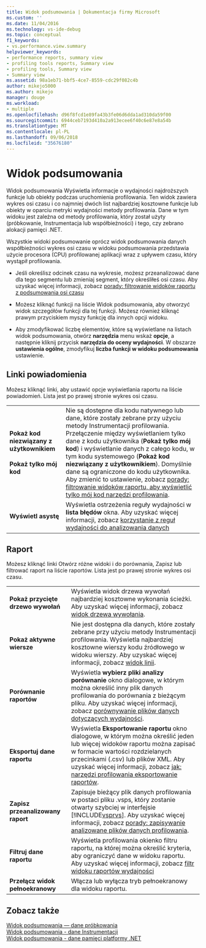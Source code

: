 ```yaml
---
title: Widok podsumowania | Dokumentacja firmy Microsoft
ms.custom: ''
ms.date: 11/04/2016
ms.technology: vs-ide-debug
ms.topic: conceptual
f1_keywords:
- vs.performance.view.summary
helpviewer_keywords:
- performance reports, summary view
- profiling tools reports, Summary view
- profiling tools, Summary view
- Summary view
ms.assetid: 98a1eb71-bbf5-4ce7-8559-cdc29f082c4b
author: mikejo5000
ms.author: mikejo
manager: douge
ms.workload:
- multiple
ms.openlocfilehash: d96f8fcd1e89fa43b3fe06d6dda1ad310da59f00
ms.sourcegitcommit: 6944ceb7193d410a2a913ecee6f40c6e87e8a54b
ms.translationtype: MT
ms.contentlocale: pl-PL
ms.lasthandoff: 09/06/2018
ms.locfileid: "35676180"
---
```

# <a name="summary-view"></a>Widok podsumowania
Widok podsumowania Wyświetla informacje o wydajności najdroższych funkcje lub obiekty podczas uruchomienia profilowania. Ten widok zawiera wykres osi czasu i co najmniej dwóch list najbardziej kosztowne funkcje lub obiekty w oparciu metryki wydajności metody profilowania. Dane w tym widoku jest zależna od metody profilowania, który został użyty (próbkowanie, Instrumentacja lub współbieżności) i tego, czy zebrano alokacji pamięci .NET.  
  
 Wszystkie widoki podsumowanie oprócz widok podsumowania danych współbieżności wykres osi czasu w widoku podsumowania przedstawia użycie procesora (CPU) profilowanej aplikacji wraz z upływem czasu, który wystąpił profilowania.  
  
-   Jeśli określisz odcinek czasu na wykresie, możesz przeanalizować dane dla tego segmentu lub zmieniaj segment, który określiłeś osi czasu. Aby uzyskać więcej informacji, zobacz [porady: filtrowanie widoków raportu z podsumowania osi czasu](../profiling/how-to-filter-report-views-from-the-summary-timeline.md)  
  
-   Możesz kliknąć funkcji na liście Widok podsumowania, aby otworzyć widok szczegółów funkcji dla tej funkcji. Możesz również kliknąć prawym przyciskiem myszy funkcję dla innych opcji widoku.  
  
-   Aby zmodyfikować liczbę elementów, które są wyświetlane na listach widok podsumowania, otwórz **narzędzia** menu wskaż **opcje**, a następnie kliknij przycisk **narzędzia do oceny wydajności**. W obszarze **ustawienia ogólne**, zmodyfikuj **liczba funkcji w widoku podsumowania** ustawienie.  
  
## <a name="notifications-links"></a>Linki powiadomienia  
 Możesz kliknąć linki, aby ustawić opcje wyświetlania raportu na liście powiadomień. Lista jest po prawej stronie wykres osi czasu.  
  
|||  
|-|-|  
|**Pokaż kod niezwiązany z użytkownikiem**<br /><br /> **Pokaż tylko mój kod**|Nie są dostępne dla kodu natywnego lub dane, które zostały zebrane przy użyciu metody Instrumentacji profilowania. Przełączenie między wyświetlaniem tylko dane z kodu użytkownika (**Pokaż tylko mój kod**) i wyświetlanie danych z całego kodu, w tym kodu systemowego (**Pokaż kod niezwiązany z użytkownikiem**). Domyślnie dane są ograniczone do kodu użytkownika. Aby zmienić to ustawienie, zobacz [porady: filtrowanie widoków raportu, aby wyświetlić tylko mój kod narzędzi profilowania](../profiling/how-to-filter-profiling-tools-report-views-to-display-just-my-code.md).|  
|**Wyświetl asystę**|Wyświetla ostrzeżenia reguły wydajności w **lista błędów** okna. Aby uzyskać więcej informacji, zobacz [korzystanie z reguł wydajności do analizowania danych](../profiling/using-performance-rules-to-analyze-data.md)|  
  
## <a name="report"></a>Raport  
 Możesz kliknąć linki Otwórz różne widoki i do porównania, Zapisz lub filtrować raport na liście raportów. Lista jest po prawej stronie wykres osi czasu.  
  
|||  
|-|-|  
|**Pokaż przycięte drzewo wywołań**|Wyświetla widok drzewa wywołań najbardziej kosztowne wykonania ścieżki. Aby uzyskać więcej informacji, zobacz [widok drzewa wywołania](../profiling/call-tree-view.md).|  
|**Pokaż aktywne wiersze**|Nie jest dostępna dla danych, które zostały zebrane przy użyciu metody Instrumentacji profilowania. Wyświetla najbardziej kosztowne wierszy kodu źródłowego w widoku wierszy. Aby uzyskać więcej informacji, zobacz [widok linii](../profiling/lines-view.md).|  
|**Porównanie raportów**|Wyświetla **wybierz pliki analizy porównanie** okno dialogowe, w którym można określić inny plik danych profilowania do porównania z bieżącym pliku. Aby uzyskać więcej informacji, zobacz [porównywanie plików danych dotyczących wydajności](../profiling/comparing-performance-data-files.md).|  
|**Eksportuj dane raportu**|Wyświetla **Eksportowanie raportu** okno dialogowe, w którym można określić jeden lub więcej widoków raportu można zapisać w formacie wartości rozdzielanych przecinkami (.csv) lub plików XML. Aby uzyskać więcej informacji, zobacz [jak: narzędzi profilowania eksportowanie raportów](http://msdn.microsoft.com/en-us/174b5bd3-df9b-4fd4-88d4-76032ab90451).|  
|**Zapisz przeanalizowany raport**|Zapisuje bieżący plik danych profilowania w postaci pliku .vsps, który zostanie otwarty szybciej w interfejsie [!INCLUDE[vsprvs](../code-quality/includes/vsprvs_md.md)]. Aby uzyskać więcej informacji, zobacz [porady: zapisywanie analizowane plików danych profilowania](http://msdn.microsoft.com/en-us/0340ddde-caf4-48ac-8af3-d15dcdade556).|  
|**Filtruj dane raportu**|Wyświetla profilowania okienko filtru raportu, na której można określić kryteria, aby ograniczyć dane w widoku raportu. Aby uzyskać więcej informacji, zobacz [filtr widoku raportów wydajności](../profiling/performance-report-view-filter.md)|  
|**Przełącz widok pełnoekranowy**|Włącza lub wyłącza tryb pełnoekranowy dla widoku raportu.|  
  
## <a name="see-also"></a>Zobacz także  
 [Widok podsumowania — dane próbkowania](../profiling/summary-view-sampling-data.md)   
 [Widok podsumowania - dane Instrumentacji](../profiling/summary-view-instrumentation-data.md)   
 [Widok podsumowania - dane pamięci platformy .NET](../profiling/summary-view-dotnet-memory-data.md)